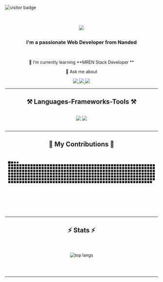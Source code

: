 ![visitor badge](https://visitor-badge.laobi.icu/badge?page_id=jwenjian.visitor-badge-query&query_only=true)

<h1 align="center">
    <img src="https://readme-typing-svg.herokuapp.com/?font=Righteous&size=35&center=true&vCenter=true&width=500&height=70&duration=4000&lines=Hi+There!+👋;+I'm+Vikas+Rathod!;" />
</h1>

<h3 align="center">I'm a passionate Web Developer from Nanded</h3>

<br/>

<div align="center">
 
 
 
 🌱 I’m currently learning **MREN Stack Developer **

💬 Ask me about 



 </div>
 
<div align="center"> 
  <a href="mailto:rathodvikas0104@gmail.com">
    <img src="https://img.shields.io/badge/Gmail-333333?style=for-the-badge&logo=gmail&logoColor=red" />
  </a>
  <a href="https://www.linkedin.com/in/vikas-rathod-079a7822b/" target="_blank">
    <img src="https://img.shields.io/badge/LinkedIn-0077B5?style=for-the-badge&logo=linkedin&logoColor=white" target="_blank" />
  </a>
  <a href="https://vsrathod.github.io/MyProfilo/" target="_blank">
     <img src="https://img.shields.io/badge/Portfolio-FF5722?style=for-the-badge&logo=todoist&logoColor=white" target="_blank" /> <!-- sqlite, safari, google-chrome are other good icon options -->
  </a>
</div>

 <hr/>
 
<h2 align="center">⚒️ Languages-Frameworks-Tools ⚒️</h2>
<br/>
<div align="center">
    <img src="https://skillicons.dev/icons?i=,html,css,bootstrap,vscode,github,git,r" />
    <img src="https://skillicons.dev/icons?i=nodejs,python,javascript,c,mysql,flask" /><br>
</div>

<br/>
<hr/>

<div align="center">
  <h2>🐍 My Contributions 🐍</h2>
  <br>
  <img alt="snake eating my contributions" src="https://raw.githubusercontent.com/salesp07/salesp07/output/github-contribution-grid-snake.svg" />
  
  <br/><br/><br/>
</div>

<hr/>

<h2 align="center">⚡ Stats ⚡</h2>
<br>
<div align=center>
<!--   <img width=390 src="https://github-readme-stats.vercel.app/api?username=VSRathod&theme=highcontrast&show_icons=true&hide_border=false&count_private=true)" alt="streak stats"/>
  <img width=390 src="https://github-readme-streak-stats.herokuapp.com/?user=VSRathod&theme=highcontrast&hide_border=false" alt="readme stats" /> -->
  <br/>
  <img width=325 align="center" src="https://github-readme-stats.vercel.app/api/top-langs/?username=VSRathod&theme=highcontrast&show_icons=true&hide_border=false&layout=compact" alt="top langs" />
</div>

<br/><br/>

<hr/>

<br/>



<br/>
